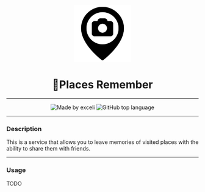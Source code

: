 <div align="center">
    <img src="places_remember/app_remember/static/app_remember/img/free-icon-camera-5203048.png" width=150 height=150>
</div>

<h1 align="center">📍Places Remember</h1>

---

<div align="center">
    <img alt="Made by exceli" src="https://img.shields.io/badge/made by-exceli-blue">
    <img alt="GitHub top language" src="https://img.shields.io/github/languages/top/exceli/places_remember">
</div>

---

### Description
This is a service that allows you to leave memories of visited places with the ability to share them with friends.

---

### Usage
TODO

